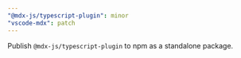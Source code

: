 ```yaml
---
"@mdx-js/typescript-plugin": minor
"vscode-mdx": patch
---
```


Publish `@mdx-js/typescript-plugin` to npm as a standalone package.
